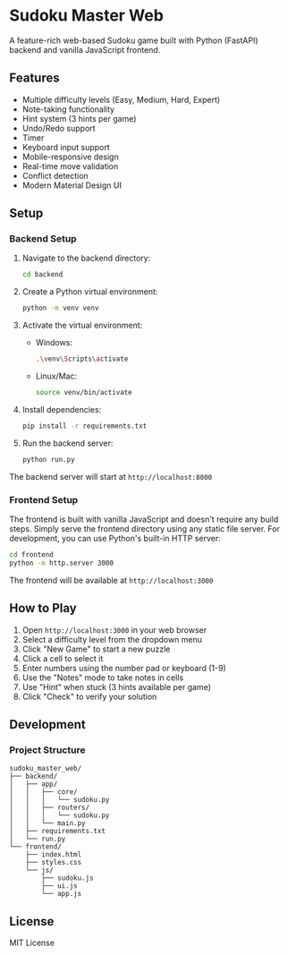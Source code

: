 # Sudoku Master Web

A feature-rich web-based Sudoku game built with Python (FastAPI) backend and vanilla JavaScript frontend.

## Features

- Multiple difficulty levels (Easy, Medium, Hard, Expert)
- Note-taking functionality
- Hint system (3 hints per game)
- Undo/Redo support
- Timer
- Keyboard input support
- Mobile-responsive design
- Real-time move validation
- Conflict detection
- Modern Material Design UI

## Setup

### Backend Setup

1. Navigate to the backend directory:
   ```bash
   cd backend
   ```

2. Create a Python virtual environment:
   ```bash
   python -m venv venv
   ```

3. Activate the virtual environment:
   - Windows:
     ```bash
     .\venv\Scripts\activate
     ```
   - Linux/Mac:
     ```bash
     source venv/bin/activate
     ```

4. Install dependencies:
   ```bash
   pip install -r requirements.txt
   ```

5. Run the backend server:
   ```bash
   python run.py
   ```

The backend server will start at `http://localhost:8000`

### Frontend Setup

The frontend is built with vanilla JavaScript and doesn't require any build steps. Simply serve the frontend directory using any static file server. For development, you can use Python's built-in HTTP server:

```bash
cd frontend
python -m http.server 3000
```

The frontend will be available at `http://localhost:3000`

## How to Play

1. Open `http://localhost:3000` in your web browser
2. Select a difficulty level from the dropdown menu
3. Click "New Game" to start a new puzzle
4. Click a cell to select it
5. Enter numbers using the number pad or keyboard (1-9)
6. Use the "Notes" mode to take notes in cells
7. Use "Hint" when stuck (3 hints available per game)
8. Click "Check" to verify your solution

## Development

### Project Structure

```
sudoku_master_web/
├── backend/
│   ├── app/
│   │   ├── core/
│   │   │   └── sudoku.py
│   │   ├── routers/
│   │   │   └── sudoku.py
│   │   └── main.py
│   ├── requirements.txt
│   └── run.py
└── frontend/
    ├── index.html
    ├── styles.css
    └── js/
        ├── sudoku.js
        ├── ui.js
        └── app.js
```

## License

MIT License 